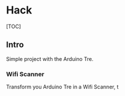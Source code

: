 Hack 
====
[TOC]

## Intro 
Simple project with the Arduino Tre. 

### Wifi Scanner 
Transform you Arduino Tre in a Wifi Scanner, t
